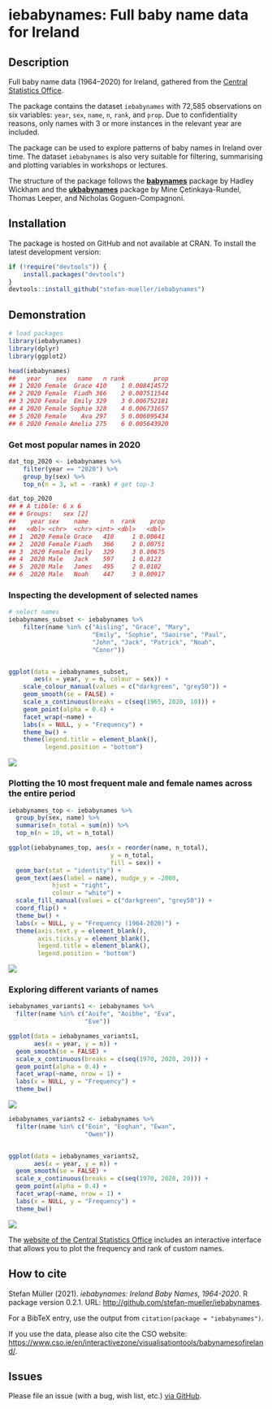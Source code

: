 
# iebabynames: Full baby name data for Ireland

## Description

Full baby name data (1964–2020) for Ireland, gathered from the [Central
Statistics
Office](https://www.cso.ie/en/interactivezone/visualisationtools/babynamesofireland/).

The package contains the dataset `iebabynames` with 72,585 observations
on six variables: `year`, `sex`, `name`, `n`, `rank`, and `prop`. Due to
confidentiality reasons, only names with 3 or more instances in the
relevant year are included.

The package can be used to explore patterns of baby names in Ireland
over time. The dataset `iebabynames` is also very suitable for
filtering, summarising and plotting variables in workshops or lectures.

The structure of the package follows the
[**babynames**](https://cran.r-project.org/web/packages/babynames/index.html)
package by Hadley Wickham and the
[**ukbabynames**](https://mine-cetinkaya-rundel.github.io/ukbabynames/)
package by Mine Çetinkaya-Rundel, Thomas Leeper, and Nicholas
Goguen-Compagnoni.

## Installation

The package is hosted on GitHub and not available at CRAN. To install
the latest development version:

``` r
if (!require("devtools")) {
    install.packages("devtools")
}
devtools::install_github("stefan-mueller/iebabynames") 
```

## Demonstration

``` r
# load packages
library(iebabynames)
library(dplyr)
library(ggplot2)

head(iebabynames)
##   year    sex   name   n rank        prop
## 1 2020 Female  Grace 410    1 0.008414572
## 2 2020 Female  Fiadh 366    2 0.007511544
## 3 2020 Female  Emily 329    3 0.006752181
## 4 2020 Female Sophie 328    4 0.006731657
## 5 2020 Female    Ava 297    5 0.006095434
## 6 2020 Female Amelia 275    6 0.005643920
```

### Get most popular names in 2020

``` r
dat_top_2020 <- iebabynames %>% 
    filter(year == "2020") %>% 
    group_by(sex) %>% 
    top_n(n = 3, wt = -rank) # get top-3

dat_top_2020
## # A tibble: 6 x 6
## # Groups:   sex [2]
##    year sex    name      n  rank    prop
##   <dbl> <chr>  <chr> <int> <dbl>   <dbl>
## 1  2020 Female Grace   410     1 0.00841
## 2  2020 Female Fiadh   366     2 0.00751
## 3  2020 Female Emily   329     3 0.00675
## 4  2020 Male   Jack    597     1 0.0123 
## 5  2020 Male   James   495     2 0.0102 
## 6  2020 Male   Noah    447     3 0.00917
```

### Inspecting the development of selected names

``` r
# select names
iebabynames_subset <- iebabynames %>% 
    filter(name %in% c("Aisling", "Grace", "Mary",
                       "Emily", "Sophie", "Saoirse", "Paul",
                       "John", "Jack", "Patrick", "Noah",
                       "Conor"))


ggplot(data = iebabynames_subset,
       aes(x = year, y = n, colour = sex)) +
    scale_colour_manual(values = c("darkgreen", "grey50")) +
    geom_smooth(se = FALSE) +
    scale_x_continuous(breaks = c(seq(1965, 2020, 10))) +
    geom_point(alpha = 0.4) +
    facet_wrap(~name) +
    labs(x = NULL, y = "Frequency") +
    theme_bw() +
    theme(legend.title = element_blank(),
          legend.position = "bottom")
```

![](man/images/unnamed-chunk-5-1.png)<!-- -->

### Plotting the 10 most frequent male and female names across the entire period

``` r
iebabynames_top <- iebabynames %>% 
  group_by(sex, name) %>% 
  summarise(n_total = sum(n)) %>% 
  top_n(n = 10, wt = n_total)

ggplot(iebabynames_top, aes(x = reorder(name, n_total),
                            y = n_total,
                            fill = sex)) +
  geom_bar(stat = "identity") +
  geom_text(aes(label = name), nudge_y = -2000, 
            hjust = "right",
            colour = "white") +
  scale_fill_manual(values = c("darkgreen", "grey50")) +
  coord_flip() +
  theme_bw() +
  labs(x = NULL, y = "Frequency (1964-2020)") +
  theme(axis.text.y = element_blank(),
        axis.ticks.y = element_blank(),
        legend.title = element_blank(),
        legend.position = "bottom") 
```

![](man/images/unnamed-chunk-6-1.png)<!-- -->

### Exploring different variants of names

``` r
iebabynames_variants1 <- iebabynames %>% 
  filter(name %in% c("Aoife", "Aoibhe", "Eva",
                     "Eve"))

ggplot(data = iebabynames_variants1,
       aes(x = year, y = n)) +
  geom_smooth(se = FALSE) +
  scale_x_continuous(breaks = c(seq(1970, 2020, 20))) +
  geom_point(alpha = 0.4) +
  facet_wrap(~name, nrow = 1) +
  labs(x = NULL, y = "Frequency") +
  theme_bw()
```

![](man/images/unnamed-chunk-7-1.png)<!-- -->

``` r
iebabynames_variants2 <- iebabynames %>% 
  filter(name %in% c("Eoin", "Eoghan", "Ewan",
                     "Owen"))


ggplot(data = iebabynames_variants2,
       aes(x = year, y = n)) +
  geom_smooth(se = FALSE) +
  scale_x_continuous(breaks = c(seq(1970, 2020, 20))) +
  geom_point(alpha = 0.4) +
  facet_wrap(~name, nrow = 1) +
  labs(x = NULL, y = "Frequency") +
  theme_bw()
```

![](man/images/unnamed-chunk-8-1.png)<!-- -->

The [website of the Central Statistics
Office](https://www.cso.ie/en/interactivezone/visualisationtools/babynamesofireland/)
includes an interactive interface that allows you to plot the frequency
and rank of custom names.

## How to cite

Stefan Müller (2021). *iebabynames: Ireland Baby Names, 1964-2020*. R
package version 0.2.1. URL:
<http://github.com/stefan-mueller/iebabynames>.

For a BibTeX entry, use the output from
`citation(package = "iebabynames")`.

If you use the data, please also cite the CSO website:
<https://www.cso.ie/en/interactivezone/visualisationtools/babynamesofireland/>.

## Issues

Please file an issue (with a bug, wish list, etc.) [via
GitHub](https://github.com/stefan-mueller/iebabynames/issues).
